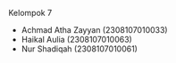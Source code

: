 Kelompok 7 
- Achmad Atha Zayyan (2308107010033)
- Haikal Aulia (2308107010063)
- Nur Shadiqah (2308107010061)

